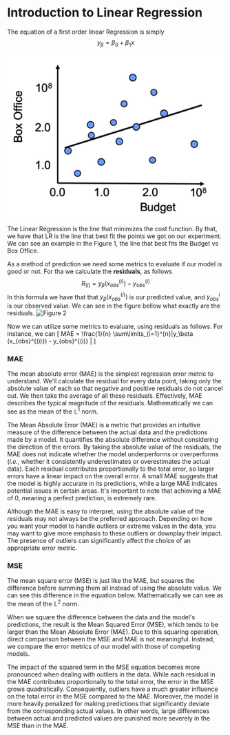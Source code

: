 # Introduction to Linear Regression

The equation of a first order linear Regression is simply $$y_\beta = \beta_0 + \beta_1x$$

![Figure 1](https://github.com/JhonatanFelix/Supervised_Machine_Learning/blob/main/images/LinearRegressionExample.png)

The Linear Regression is the line that minimizes the cost function. By that, we have that LR is the line that best fit the points we got on our experiment. We can see an example in the Figure 1, the line that best fits the Budget vs Box Office.


As a method of prediction we need some metrics to evaluate if our model is good or not. For tha we calculate the **residuals**, as follows $$R_{(i)} = y_\beta (x_{obs}^{(i)}) - y_{obs}^{(i)}  $$ In this formula we have that that $y_\beta(x_{obs}^{(i)})$ is our predicted value, and $y_{obs}^{i}$ is our observed value. We can see in the figure bellow what exactly are the residuals.
![Figure 2]()

Now we can utilize some metrics to evaluate, using residuals as follows. For instance, we can \[ MAE = \frac{1}{n} \sum\limits_{i=1}^{n}|y_\beta (x_{obs}^{(i)}) - y_{obs}^{(i)} | \]


### MAE
The mean absolute error (MAE) is the simplest regression error metric to understand. We’ll calculate the residual for every data point, taking only the absolute value of each so that negative and positive residuals do not cancel out. We then take the average of all these residuals. Effectively, MAE describes the typical magnitude of the residuals. Mathematically we can see as the mean of the $\mathbb{L}^1$ norm.

The Mean Absolute Error (MAE) is a metric that provides an intuitive measure of the difference between the actual data and the predictions made by a model. It quantifies the absolute difference without considering the direction of the errors. By taking the absolute value of the residuals, the MAE does not indicate whether the model underperforms or overperforms (*i.e.*, whether it consistently underestimates or overestimates the actual data). Each residual contributes proportionally to the total error, so larger errors have a linear impact on the overall error. A small MAE suggests that the model is highly accurate in its predictions, while a large MAE indicates potential issues in certain areas. It's important to note that achieving a MAE of 0, meaning a perfect prediction, is extremely rare.

Although the MAE is easy to interpret, using the absolute value of the residuals may not always be the preferred approach. Depending on how you want your model to handle outliers or extreme values in the data, you may want to give more emphasis to these outliers or downplay their impact. The presence of outliers can significantly affect the choice of an appropriate error metric.

### MSE
The mean square error (MSE) is just like the MAE, but squares the difference before summing them all instead of using the absolute value. We can see this difference in the equation below. Mathematically we can see as the mean of the $\mathbb{L}^2$ norm.

When we square the difference between the data and the model's predictions, the result is the Mean Squared Error (MSE), which tends to be larger than the Mean Absolute Error (MAE). Due to this squaring operation, direct comparison between the MSE and MAE is not meaningful. Instead, we compare the error metrics of our model with those of competing models.

The impact of the squared term in the MSE equation becomes more pronounced when dealing with outliers in the data. While each residual in the MAE contributes proportionally to the total error, the error in the MSE grows quadratically. Consequently, outliers have a much greater influence on the total error in the MSE compared to the MAE. Moreover, the model is more heavily penalized for making predictions that significantly deviate from the corresponding actual values. In other words, large differences between actual and predicted values are punished more severely in the MSE than in the MAE.